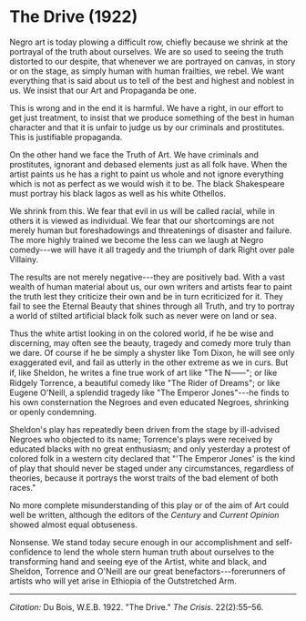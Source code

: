 <!--
title:   The Drive
author:  Du Bois, W.E.B.
journal: The Crisis
year:    1922
volume:  22
issue:   2
pages:   55-56
-->
# The Drive (1922)

Negro art is today plowing a difficult row, chiefly because we shrink at the portrayal of 
the truth about ourselves. We are so used to seeing the truth distorted to our despite, that whenever we are portrayed on canvas, in story or on the stage, as simply human with human frailties, we rebel. We want everything that is said about us to tell of the best and highest and noblest in us. We insist that our Art and Propaganda be one. 

This is wrong and in the end it is harmful. We have a right, in our effort to get just treatment, to insist that we produce something of the best in human character and that it is unfair to judge us by our criminals and prostitutes. This is justifiable propaganda. 

On the other hand we face the Truth of Art. We have criminals and prostitutes, ignorant and debased elements just as all folk have. When the artist paints us he has a right to paint us whole and not ignore everything which is not as perfect as we would wish it to be. The black Shakespeare must portray his black Iagos as well as his white Othellos. 

We shrink from this. We fear that evil in us will be called racial, while in others it is viewed as individual. We fear that our shortcomings are not merely human but foreshadowings and threatenings of disaster and failure. The more highly trained we become the less can we laugh at Negro comedy---we will have it all tragedy and the triumph of dark Right over pale Villainy. 

The results are not merely negative---they are positively bad. With a vast wealth of human material about us, our own writers and artists fear to paint the truth lest they criticize their own and be in turn ecriticized for it. They fail to see the Eternal Beauty that shines through all Truth, and try to portray a world of stilted artificial black folk such as never were on land or sea. 

Thus the white artist looking in on the colored world, if he be wise and discerning, may often see the beauty, tragedy and comedy more truly than we dare. Of course if he be simply a shyster like Tom Dixon, he will see only exaggerated evil, and fail as utterly in the other extreme as we in curs. But if, like Sheldon, he writes a fine true work of art like "The N&#11834;"; or like Ridgely Torrence, a beautiful comedy like "The Rider of Dreams"; or like Eugene O'Neill, a splendid tragedy like "The Emperor Jones"---he finds to his own consternation the Negroes and even educated Negroes, shrinking or openly condemning. 

Sheldon's play has repeatedly been driven from the stage by ill-advised Negroes who objected to its name; Torrence's plays were received by educated blacks with no great enthusiasm; and only yesterday a protest of colored folk in a western city declared that "'The Emperor Jones' is the kind of play that should never be staged under any circumstances, regardless of theories, because it portrays the worst traits of the bad element of both races." 

No more complete misunderstanding of this play or of the aim of Art could well be written, although the editors of the *Century* and *Current Opinion* showed almost equal obtuseness. 

Nonsense. We stand today secure enough in our accomplishment and self-confidence to lend the whole stern human truth about ourselves to the transforming hand and seeing eye of the Artist, white and black, and Sheldon, Torrence and O'Neill are our great benefactors---forerunners of artists who will yet arise in Ethiopia of the Outstretched Arm.

______________
*Citation:* Du Bois, W.E.B. 1922. "The Drive." *The Crisis*. 22(2):55&ndash;56.